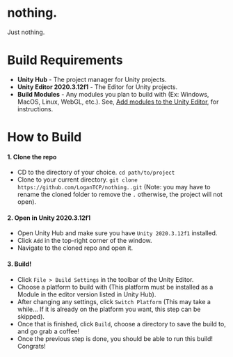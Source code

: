 # nothing.
 Just nothing.

# Build Requirements
-  **Unity Hub** - The project manager for Unity projects.
-  **Unity Editor 2020.3.12f1** - The Editor for Unity projects.
-  **Build Modules** - Any modules you plan to build with (Ex: Windows, MacOS, Linux, WebGL, etc.). See, [Add modules to the Unity Editor](https://docs.unity3d.com/hub/manual/AddModules.html), for instructions.

# How to Build
 #### 1. Clone the repo
-  CD to the directory of your choice. ```cd path/to/project```
-  Clone to your current directory. ```git clone https://github.com/LoganTCP/nothing..git``` (Note: you may have to rename the cloned folder to remove the ```.``` otherwise, the project will not open).

 #### 2. Open in Unity 2020.3.12f1
-  Open Unity Hub and make sure you have ```Unity 2020.3.12f1``` installed.
-  Click ```Add``` in the top-right corner of the window.
-  Navigate to the cloned repo and open it.

 #### 3. Build!
-  Click ```File > Build Settings``` in the toolbar of the Unity Editor.
-  Choose a platform to build with (This platform must be installed as a Module in the editor version listed in Unity Hub).
-  After changing any settings, click ```Switch Platform``` (This may take a while... If it is already on the platform you want, this step can be skipped).
-  Once that is finished, click ```Build```, choose a directory to save the build to, and go grab a coffee!
-  Once the previous step is done, you should be able to run this build! Congrats!
